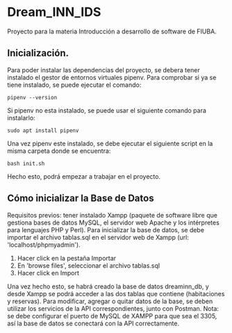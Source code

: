 # Dream_INN_IDS
Proyecto para la materia Introducción a desarrollo de software de FIUBA.

## Inicialización.
Para poder instalar las dependencias del proyecto, se debera tener instalado el gestor de entornos virtuales pipenv. Para comprobar si ya se tiene instalado, se puede ejecutar el comando:

```
pipenv --version
```

Si pipenv no esta instalado, se puede usar el siguiente comando para instalarlo:

```
sudo apt install pipenv
```

Una vez pipenv este instalado, se debe ejecutar el siguiente script en la misma carpeta donde se encuentra:

```
bash init.sh
```

Hecho esto, podrá empezar a trabajar en el proyecto.

## Cómo inicializar la Base de Datos
Requisitos previos: tener instalado Xampp (paquete de software libre que gestiona bases de datos MySQL, el servidor web Apache y los intérpretes para lenguajes PHP y Perl).
Para inicializar la base de datos, se debe importar el archivo tablas.sql en el servidor web de Xampp (url: 'localhost/phpmyadmin').
1. Hacer click en la pestaña Importar
2. En 'browse files', seleccionar el archivo tablas.sql
3. Hacer click en Import

Una vez hecho esto, se habrá creado la base de datos dreaminn_db, y desde Xampp se podrá acceder a las dos tablas que contiene (habitaciones y reservas).
Para modificar, agregar o quitar datos de la base, se deben utilizar los servicios de la API correspondientes, junto con Postman.
Nota: se debe configurar el puerto de MySQL de XAMPP para que sea el 3305, así la base de datos se conectará con la API correctamente.